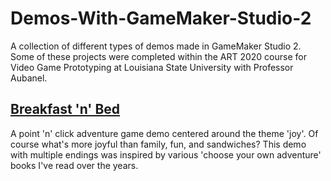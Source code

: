 # Demos-With-GameMaker-Studio-2
 A collection of different types of demos made in GameMaker Studio 2. Some of these projects were completed within the ART 2020 course for Video Game Prototyping at Louisiana State University with Professor Aubanel.

 ## [Breakfast 'n' Bed](https://github.com/codingwithcolors/Demos-With-GameMaker-Studio-2/tree/main/Breakfast-n-Bed)
A point 'n' click adventure game demo centered around the theme 'joy'. Of course what's more joyful than family, fun, and sandwiches? This demo with multiple endings was inspired by various 'choose your own adventure' books I've read over the years.